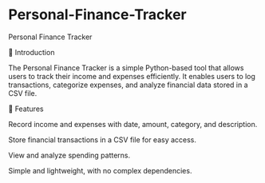 # Personal-Finance-Tracker

Personal Finance Tracker

📌 Introduction

The Personal Finance Tracker is a simple Python-based tool that allows users to track their income and expenses efficiently. It enables users to log transactions, categorize expenses, and analyze financial data stored in a CSV file.

🚀 Features

Record income and expenses with date, amount, category, and description.

Store financial transactions in a CSV file for easy access.

View and analyze spending patterns.

Simple and lightweight, with no complex dependencies.
